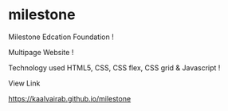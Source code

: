 # milestone
Milestone Edcation Foundation !

Multipage Website !

Technology used HTML5, CSS, CSS flex, CSS grid & Javascript !

View Link

https://kaalvairab.github.io/milestone


